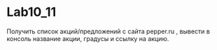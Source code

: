 # Lab10_11
Получить список акций/предложений с сайта pepper.ru , вывести в консоль название акции, градусы и ссылку на акцию.
